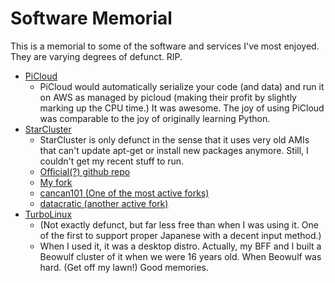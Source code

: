 # Software Memorial


This is a memorial to some of the software and services I've most enjoyed. They are varying degrees of defunct. RIP.

- [PiCloud](http://www.multyvac.com/)
  * PiCloud would automatically serialize your code (and data) and run it on AWS as managed by picloud (making their profit by slightly marking up the CPU time.) It was awesome. The joy of using PiCloud was comparable to the joy of originally learning Python.
- [StarCluster](http://star.mit.edu/cluster/index.html)
  * StarCluster is only defunct in the sense that it uses very old AMIs that can't update apt-get or install new packages anymore. Still, I couldn't get my recent stuff to run.
  * [Official(?) github repo](https://github.com/jtriley/StarCluster)
  * [My fork](https://github.com/bryan-lunt/StarCluster/)
  * [cancan101 (One of the most active forks)](https://github.com/cancan101/StarCluster)
  * [datacratic (another active fork)](https://github.com/datacratic/StarCluster)
- [TurboLinux]( http://www.turbolinux.com/ )
  * (Not exactly defunct, but far less free than when I was using it. One of the first to support proper Japanese with a decent input method.)
  * When I used it, it was a desktop distro. Actually, my BFF and I built a Beowulf cluster of it when we were 16 years old. When Beowulf was hard. (Get off my lawn!) Good memories.
